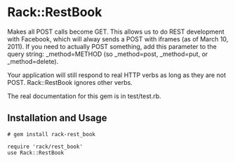 Rack::RestBook
==============================================

Makes all POST calls become GET. This allows us to do REST development with Facebook, which will alway sends a POST with iframes (as of March 10, 2011).
If you need to actually POST something, add this parameter to the query string: \_method=METHOD (so \_method=post, \_method=put, or \_method=delete).

Your application will still respond to real HTTP verbs as long as they are not POST. Rack::RestBook ignores other verbs.

The real documentation for this gem is in test/test.rb.

Installation and Usage
-------------

    # gem install rack-rest_book
    
    require 'rack/rest_book'
    use Rack::RestBook